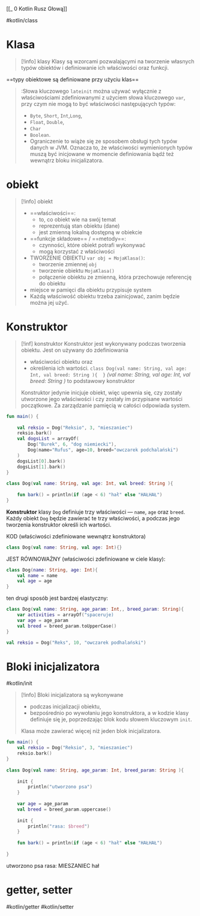 [[_ 0 Kotlin Rusz Głową]]

#kotlin/class

# Klasa

>[!info] klasy
>Klasy są wzorcami pozwalającymi na tworzenie własnych typów obiektów i definiowanie ich właściwości oraz funkcji.

==typy obiektowe są definiowane przy użyciu klas==

>:Słowa kluczowego `lateinit` można używać wyłącznie z właściwościami zdefiniowanymi z użyciem słowa kluczowego `var`, przy czym nie mogą to być właściwości następujących typów: 
>- `Byte`,  `Short`, `Int`,`Long`, 
>- `Float`, `Double`, 
>- `Char` 
>- `Boolean`. 
>- Ograniczenie to wiąże się ze sposobem obsługi tych typów danych w JVM. Oznacza to, że właściwości wymienionych typów muszą być inicjowane w momencie definiowania bądź też wewnątrz bloku inicjalizatora.

# obiekt

>[!info] obiekt
>- ==właściwości==:
>	- to, co obiekt wie na swój temat
>	- reprezentują stan obiektu (dane)
>	- jest zmienną lokalną dostępną w obiekcie
>- ==funkcje składowe== / ==metody==:
>	- czynności, które obiekt potrafi wykonywać
>	- mogą korzystać z właściwości
>- TWORZENIE OBIEKTU `var obj = MojaKlasa()`:
>	- tworzenie zmiennej `obj`
>	- tworzenie obiektu `MojaKlasa()`
>	- połączenie obiektu ze zmienną, która przechowuje referencję do obiektu
>- miejsce w pamięci dla obiektu przypisuje system
>- Każdą właściwość obiektu trzeba zainicjować, zanim będzie można jej użyć.


# Konstruktor

>[!inf] konstruktor
>Konstruktor jest wykonywany podczas tworzenia obiektu. 
>Jest on używany do zdefiniowania
>	-  właściwości obiektu oraz
>	-  określenia ich wartości.
>`class Dog(val name: String, val age: Int, val breed: String ){  }`
>*(val name: String, val age: Int, val breed: String )* to podstawowy konstruktor  
>
>Konstruktor jedynie inicjuje obiekt, więc upewnia się, czy zostały utworzone jego właściwości i czy zostały im przypisane wartości początkowe. Za zarządzanie pamięcią w całości odpowiada system.




```kotlin
fun main() {  
  
    val reksio = Dog("Reksio", 3, "mieszaniec")  
    reksio.bark()  
    val dogsList = arrayOf(  
        Dog("Burek", 6, "dog niemiecki"),  
        Dog(name="Rufus", age=10, breed="owczarek podchalański")  
    )  
    dogsList[0].bark()  
    dogsList[1].bark()  
}  
  
class Dog(val name: String, val age: Int, val breed: String ){  
  
    fun bark() = println(if (age < 6) "hał" else "HAŁHAŁ")  
}
```

**Konstruktor** klasy `Dog` definiuje trzy właściwości — `name`, `age` oraz `breed`. Każdy obiekt `Dog` będzie zawierać te trzy właściwości, a podczas jego tworzenia konstruktor określi ich wartości.

KOD (właściwości zdefiniowane wewnątrz konstruktora)
```kotlin
class Dog(val name: String, val age: Int){}
```
JEST RÓWNOWAŻNY (właściwości zdefiniowane w ciele klasy):
```kotlin
class Dog(name: String, age: Int){
	val name = name
	val age = age
}
```

ten drugi sposób jest bardzej elastyczny:
```kotlin
class Dog(val name: String, age_param: Int,, breed_param: String){
	var activities = arrayOf("spaceruje)
	var age = age_param
	val breed = breed_param.toUpperCase()
}

val reksio = Dog("Reks", 10, "owczarek podhalański")
```

# Bloki inicjalizatora
#kotlin/init 

> [!info] Bloki inicjalizatora 
> są wykonywane 
> 	-  podczas inicjalizacji obiektu,
> 	-  bezpośrednio po wywołaniu jego konstruktora, 
> a w kodzie klasy definiuje się je, poprzedzając blok kodu słowem kluczowym `init`.
> 
> Klasa może zawierać więcej niż jeden blok inicjalizatora.

```kotlin
fun main() {  
    val reksio = Dog("Reksio", 3, "mieszaniec")  
    reksio.bark()  
}  
  
class Dog(val name: String, age_param: Int, breed_param: String ){  
  
    init {  
        println("utworzono psa")  
    }  
  
    var age = age_param  
    val breed = breed_param.uppercase()  
  
    init {  
        println("rasa: $breed")  
    }  
  
    fun bark() = println(if (age < 6) "hał" else "HAŁHAŁ")  
  
}

```
utworzono psa
rasa: MIESZANIEC
hał



# getter, setter
#kotlin/getter #kotlin/setter 













